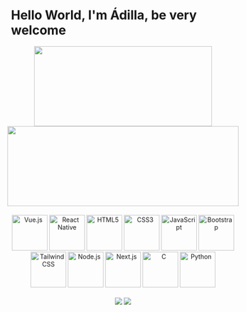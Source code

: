 # Hello World, I'm Ádilla, be very welcome

<div align="center" style="display: flex; justify-content: center; gap: 20px;">
  <a href="https://github.com/Adilla-rgp">
    <img height="180em" width="400em" src="https://github-readme-stats.vercel.app/api?username=Adilla-rgp&show_icons=true&theme=tokyonight&include_all_commits=true&count_private=true"/>
    <img height="180em" width="520em" src="https://github-readme-stats.vercel.app/api/top-langs/?username=Adilla-rgp&layout=compact&langs_count=6&theme=tokyonight"/>
  </a>
</div>

<div align="center" style="margin-top: 20px;">
  <img src="https://img.icons8.com/color/2x/vue-js.png" width="80" alt="Vue.js">
  <img src="https://upload.wikimedia.org/wikipedia/commons/thumb/a/a7/React-icon.svg/539px-React-icon.svg.png" width="80" alt="React Native">
  <img src="https://img.icons8.com/color/2x/html-5.png" width="80" alt="HTML5">
  <img src="https://img.icons8.com/color/2x/css3.png" width="80" alt="CSS3">
  <img src="https://static.vecteezy.com/system/resources/previews/027/127/560/non_2x/javascript-logo-javascript-icon-transparent-free-png.png" width="80" alt="JavaScript">
  <img src="https://img.icons8.com/color/2x/bootstrap.png" width="80" alt="Bootstrap">
  <img src="https://img.icons8.com/color/2x/tailwindcss.png" width="80" alt="TailwindCSS">
  <img src="https://img.icons8.com/color/2x/nodejs.png" width="80" alt="Node.js">
  <img src="https://img.icons8.com/color/2x/nextjs.png" width="80" alt="Next.js">
  <img src="https://img.icons8.com/color/2x/c-programming.png" width="80" alt="C">
  <img src="https://img.icons8.com/color/2x/python.png" width="80" alt="Python">
</div>

<div align="center" style="margin-top: 20px;"> 
  <a href="mailto:adillagomes3740@gmail.com"><img src="https://img.shields.io/badge/-Gmail-%23333?style=for-the-badge&logo=gmail&logoColor=white" target="_blank"></a>
  <a href="https://www.linkedin.com/in/adilla-gomes/" target="_blank"><img src="https://img.shields.io/badge/-LinkedIn-%230077B5?style=for-the-badge&logo=linkedin&logoColor=white" target="_blank"></a> 
</div>
